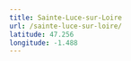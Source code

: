 ```yaml
---
title: Sainte-Luce-sur-Loire
url: /sainte-luce-sur-loire/
latitude: 47.256
longitude: -1.488
---
```

